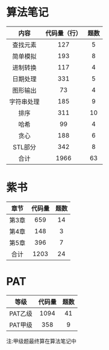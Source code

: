 # 算法笔记

|    内容    | 代码量（行） | 题数 |
| :--------: | :----------: | :--: |
|  查找元素  |     127      |  5   |
|  简单模拟  |     193      |  8   |
|  进制转换  |     117      |  4   |
|  日期处理  |     331      |  5   |
|  图形输出  |      73      |  4   |
| 字符串处理 |     185      |  9   |
|    排序    |     311      |  10  |
|    哈希    |      99      |  4   |
|    贪心    |     188      |  6   |
|  STL部分   |     342      |  8   |
|    合计    |     1966     |  63  |



# 紫书

| 章节  | 代码量 | 题数 |
| :---: | :----: | :--: |
| 第3章 |  659   |  14  |
| 第4章 |  148   |  3   |
| 第5章 |  396   |  7   |
| 合计  |  1203  |  24  |



# PAT

|  等级   | 代码量 | 题数 |
| :-----: | :----: | :--: |
| PAT乙级 |  1094  |  41  |
| PAT甲级 |  358   |  9   |

注:甲级题最终算在算法笔记中
